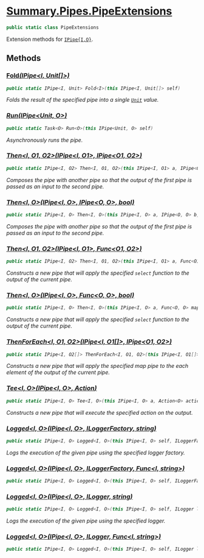 # [Summary.Pipes.PipeExtensions](../src/Core/Pipes/PipeExtensions.cs#L9)
```cs
public static class PipeExtensions
```

Extension methods for [`IPipe{I,O}`](./IPipe{I,O}.md).

## Methods
### [Fold<I>(IPipe<I, Unit[]>)](../src/Core/Pipes/PipeExtensions.cs#L14)
```cs
public static IPipe<I, Unit> Fold<I>(this IPipe<I, Unit[]> self)
```

Folds the result of the specified pipe into a single [`Unit`](./Unit.md) value.

### [Run<O>(IPipe<Unit, O>)](../src/Core/Pipes/PipeExtensions.cs#L20)
```cs
public static Task<O> Run<O>(this IPipe<Unit, O> self)
```

Asynchronously runs the pipe.

### [Then<I, O1, O2>(IPipe<I, O1>, IPipe<O1, O2>)](../src/Core/Pipes/PipeExtensions.cs#L26)
```cs
public static IPipe<I, O2> Then<I, O1, O2>(this IPipe<I, O1> a, IPipe<O1, O2> b)
```

Composes the pipe with another pipe so that the output of the first pipe is passed as an input to the second pipe.

### [Then<I, O>(IPipe<I, O>, IPipe<O, O>, bool)](../src/Core/Pipes/PipeExtensions.cs#L32)
```cs
public static IPipe<I, O> Then<I, O>(this IPipe<I, O> a, IPipe<O, O> b, bool when)
```

Composes the pipe with another pipe so that the output of the first pipe is passed as an input to the second pipe.

### [Then<I, O1, O2>(IPipe<I, O1>, Func<O1, O2>)](../src/Core/Pipes/PipeExtensions.cs#L38)
```cs
public static IPipe<I, O2> Then<I, O1, O2>(this IPipe<I, O1> a, Func<O1, O2> map)
```

Constructs a new pipe that will apply the specified `select` function to the output of the current pipe.

### [Then<I, O>(IPipe<I, O>, Func<O, O>, bool)](../src/Core/Pipes/PipeExtensions.cs#L44)
```cs
public static IPipe<I, O> Then<I, O>(this IPipe<I, O> a, Func<O, O> map, bool when)
```

Constructs a new pipe that will apply the specified `select` function to the output of the current pipe.

### [ThenForEach<I, O1, O2>(IPipe<I, O1[]>, IPipe<O1, O2>)](../src/Core/Pipes/PipeExtensions.cs#L50)
```cs
public static IPipe<I, O2[]> ThenForEach<I, O1, O2>(this IPipe<I, O1[]> a, IPipe<O1, O2> b)
```

Constructs a new pipe that will apply the specified map pipe to the each element of the output of the current pipe.

### [Tee<I, O>(IPipe<I, O>, Action<O>)](../src/Core/Pipes/PipeExtensions.cs#L56)
```cs
public static IPipe<I, O> Tee<I, O>(this IPipe<I, O> a, Action<O> action)
```

Constructs a new pipe that will execute the specified action on the output.

### [Logged<I, O>(IPipe<I, O>, ILoggerFactory, string)](../src/Core/Pipes/PipeExtensions.cs#L62)
```cs
public static IPipe<I, O> Logged<I, O>(this IPipe<I, O> self, ILoggerFactory factory, string message)
```

Logs the execution of the given pipe using the specified logger factory.

### [Logged<I, O>(IPipe<I, O>, ILoggerFactory, Func<I, string>)](../src/Core/Pipes/PipeExtensions.cs#L66)
```cs
public static IPipe<I, O> Logged<I, O>(this IPipe<I, O> self, ILoggerFactory factory, Func<I, string> message)
```

### [Logged<I, O>(IPipe<I, O>, ILogger, string)](../src/Core/Pipes/PipeExtensions.cs#L72)
```cs
public static IPipe<I, O> Logged<I, O>(this IPipe<I, O> self, ILogger logger, string message)
```

Logs the execution of the given pipe using the specified logger.

### [Logged<I, O>(IPipe<I, O>, ILogger, Func<I, string>)](../src/Core/Pipes/PipeExtensions.cs#L76)
```cs
public static IPipe<I, O> Logged<I, O>(this IPipe<I, O> self, ILogger logger, Func<I, string> message)
```

